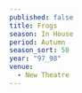 ```yaml
---
published: false
title: Frogs
season: In House
period: Autumn
season_sort: 50
year: "97_98"
venue:
  - New Theatre
---
```




